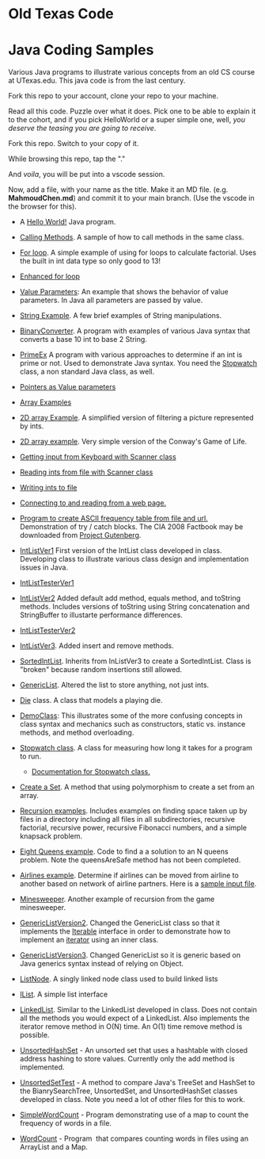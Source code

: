 # Old Texas Code

# Java Coding Samples 

Various Java programs to illustrate various concepts from an old CS course at UTexas.edu. This java code is from the last century.


Fork this repo to your account, clone your repo to your machine.

Read all this code. Puzzle over what it does. Pick one to be able to explain it to the cohort, and if you pick HelloWorld or a super simple one, 
well, *you deserve the teasing you are going to receive*.

Fork this repo. Switch to your copy of it. 

While browsing this repo, tap the "." 

And *voila*, you will be put into a vscode session. 

Now, add a file, with your name as the title. Make it an MD file. (e.g. **MahmoudChen.md**) and commit it to your main branch. (Use the vscode in the browser for this).

*   A [Hello World!](CodeSamples/codeSamples/HelloWorld.java) Java program.
    
*   [Calling Methods](CodeSamples/codeSamples/CallingMethodsInSameClass.java). A sample of how to call methods in the same class.
    
*   [For loop](CodeSamples/codeSamples/Factorial.java). A simple example of using for loops to calculate factorial. Uses the built in int data type so only good to 13!
    
*   [Enhanced for loop](CodeSamples/codeSamples/EnhancedFor.java)
    
*   [Value Parameters](CodeSamples/codeSamples/PrimitiveParameters.java): An example that shows the behavior of value parameters. In Java all parameters are passed by value. 
    
*   [String Example](CodeSamples/codeSamples/StringExample.java). A few brief examples of String manipulations.
    
*   [BinaryConverter](CodeSamples/codeSamples/BinaryConverter.java). A program with examples of various Java syntax that converts a base 10 int to base 2 String.
    
*   [PrimeEx](CodeSamples/codeSamples/PrimeEx.java) A program with various approaches to determine if an int is prime or not. Used to demonstrate Java syntax. You need the [Stopwatch](CodeSamples/utilities/Stopwatch.java) class, a non standard Java class, as well.
    
*   [Pointers as Value parameters](CodeSamples/codeSamples/ObjectVarsAsParameters.java)
    
*   [Array Examples](CodeSamples/codeSamples/ArrayExamples.java)
    
*   [2D array Example](CodeSamples/codeSamples/FilterExample.java). A simplified version of filtering a picture represented by ints.
    
*   [2D array example](CodeSamples/codeSamples/Life.java). Very simple version of the Conway's Game of Life.
    
*   [Getting input from Keyboard with Scanner class](CodeSamples/codeSamples/ScannerAndKeyboard.java)
    
*   [Reading ints from file with Scanner class](CodeSamples/codeSamples/ReadAndPrintScores.java)
    
*   [Writing ints to file](CodeSamples/codeSamples/WriteToFile.java)
    
*   [Connecting to and reading from a web page.](CodeSamples/codeSamples/URLExpSimple.java)
    
*   [Program to create ASCII frequency table from file and url.](CodeSamples/codeSamples/FreqTableExampleOriginal.java) Demonstration of try / catch blocks. The CIA 2008 Factbook may be downloaded from [Project Gutenberg](http://www.gutenberg.org/cache/epub/29233/pg29233.txt).
    
*   [IntListVer1](CodeSamples/codeSamples/IntListVer1.java) First version of the IntList class developed in class. Developing class to illustrate various class design and implementation issues in Java.
    
*   [IntListTesterVer1](CodeSamples/codeSamples/IntListTesterVer1.java)
    
*   [IntListVer2](CodeSamples/codeSamples/IntListVer2.java) Added default add method, equals method, and toString methods. Includes versions of toString using String concatenation and StringBuffer to illustarte performance differences.
    
*   [IntListTesterVer2](CodeSamples/codeSamples/IntListTesterVer2.java)
    
*   [IntListVer3](CodeSamples/codeSamples/IntListVer3.java). Added insert and remove methods.
    
*   [SortedIntList](CodeSamples/codeSamples/SortedIntList.java). Inherits from InListVer3 to create a SortedIntList. Class is "broken" because random insertions still allowed.
    
*   [GenericList](CodeSamples/codeSamples/GenericList.java). Altered the list to store anything, not just ints.
    
*   [Die](CodeSamples/codeSamples/Die.java) class. A class that models a playing die.
    
*   [DemoClass](CodeSamples/codeSamples/DemoClass.java): This illustrates some of the more confusing concepts in class syntax and mechanics such as constructors, static vs. instance methods, and method overloading. 
    
*   [Stopwatch class](CodeSamples/utilities/Stopwatch.java). A class for measuring how long it takes for a program to run.
    
    *   [Documentation for Stopwatch class.](CodeSamples/utilities/Stopwatch.html)
        
*   [Create a Set](CodeSamples/codeSamples/CreateASet.java). A method that using polymorphism to create a set from an array.
    
*   [Recursion examples](CodeSamples/codeSamples/RecursionExampleDirectory.java). Includes examples on finding space taken up by files in a directory including all files in all subdirectories, recursive factorial, recursive power, recursive Fibonacci numbers, and a simple knapsack problem.
    
*   [Eight Queens example](CodeSamples/codeSamples/EightQueens.java). Code to find a a solution to an N queens problem. Note the queensAreSafe method has not been completed.
    
*   [Airlines example](CodeSamples/codeSamples/AirlineProblem.java). Determine if airlines can be moved from airline to another based on network of airline partners. Here is a [sample input file](CodeSamples/codeSamples/airlines.txt).
    
*   [Minesweeper](CodeSamples/codeSamples/MineSweeper.java). Another example of recursion from the game minesweeper.
    
*   [GenericListVersion2](CodeSamples/codeSamples/GenericListVersion2.java). Changed the GenericList class so that it implements the [Iterable](http://java.sun.com/javase/6/docs/api/java/lang/Iterable.html) interface in order to demonstrate how to implement an [iterator](http://java.sun.com/javase/6/docs/api/java/util/Iterator.html) using an inner class.
    
*   [GenericListVersion3](CodeSamples/GenericList.java). Changed GenericList so it is generic based on Java generics syntax instead of relying on Object.
    
*   [ListNode](CodeSamples/codeSamples/ListNode.java). A singly linked node class used to build linked lists
    
*   [IList](CodeSamples/LinkedList/IList.java). A simple list interface
    
*   [LinkedList](CodeSamples/codeSamples/LinkedList.java). Similar to the LinkedList developed in class. Does not contain all the methods you would expect of a LinkedList. Also implements the iterator remove method in O(N) time. An O(1) time remove method is possible.
    
*   [UnsortedHashSet](CodeSamples/codeSamples/UnsortedHashSet.java) \- An unsorted set that uses a hashtable with closed address hashing to store values. Currently only the add method is implemented.
    
*   [UnsortedSetTest](CodeSamples/codeSamples/UnsortedSetTest.java) - A method to compare Java's TreeSet and HashSet to the BianrySearchTree, UnsortedSet, and UnsortedHashSet classes developed in class. Note you need a lot of other files for this to work.
    
*   [SimpleWordCount](CodeSamples/codeSamples/SimpleWordCounter.java) \- Program demonstrating use of a map to count the frequency of words in a file.
    
*   [WordCount](https://www.cs.utexas.edu/~scottm/cs314/CodeSamples/CodingSamples/WordCount.java) \- Program  that compares counting words in files using an ArrayList and a Map.

